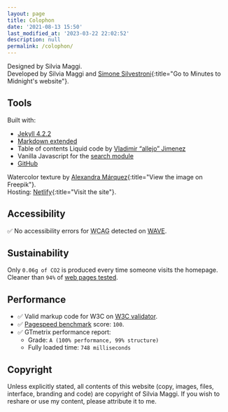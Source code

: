 ```yaml
---
layout: page
title: Colophon
date: '2021-08-13 15:50'
last_modified_at: '2023-03-22 22:02:52'
description: null
permalink: /colophon/
---
```

Designed by Silvia Maggi.<br>
Developed by Silvia Maggi and [Simone Silvestroni](https://minutestomidnight.co.uk){:title="Go to Minutes to Midnight's website"}.

## Tools

Built with:

- [Jekyll 4.2.2](https://jekyllrb.com/ "Go to the Jekyll website")
- [Markdown extended](https://www.markdownguide.org/getting-started/ "Read about Markdown")
- Table of contents Liquid code by [Vladimir “allejo” Jimenez](https://github.com/allejo/jekyll-toc)
- Vanilla Javascript for the [search module](https://github.com/daviddarnes/jekyll-search-js "Check out the search module by David Darnes")
- [GitHub](https://github.com "Go to the GitHub website")

Watercolor texture by [Alexandra M&aacute;rquez](https://www.freepik.com/vectors/background/){:title="View the image on Freepik"}.  
Hosting: [Netlify](https://www.netlify.com/){:title="Visit the site"}.

## Accessibility

✅ No accessibility errors for <abbr title="Web Content Accessibility Guidelines">WCAG</abbr> detected on [WAVE](https://wave.webaim.org/report#/https://silviamaggidesign.com/).

## Sustainability

Only <code>0.06g of CO2</code> is produced every time someone visits the homepage. Cleaner than <code>94%</code> of <a href="https://www.websitecarbon.com/website/silviamaggidesign-com/" title="Visit Website carbon">web pages tested</a>.

## Performance

- ✅ Valid markup code for W3C on [W3C validator](https://validator.w3.org/nu/?doc=https%3A%2F%2Fsilviamaggidesign.com%2F).
- ✅ [Pagespeed benchmark](https://developers.google.com/speed/pagespeed/insights/?url=silviamaggidesign.com) score: `100`.
- ✅ GTmetrix performance report:
  - Grade: `A (100% performance, 99% structure)`
  - Fully loaded time: `748 milliseconds`

## Copyright

Unless explicitly stated, all contents of this website (copy, images, files, interface, branding and code) are copyright of Silvia Maggi. If you wish to reshare or use my content, please attribute it to me.